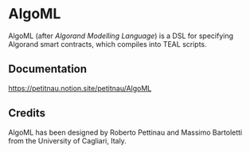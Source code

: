# AlgoML

AlgoML (after *Algorand Modelling Language*) is a DSL for specifying Algorand smart contracts, which compiles into TEAL scripts.

## Documentation

https://petitnau.notion.site/petitnau/AlgoML

## Credits

AlgoML has been designed by Roberto Pettinau and Massimo Bartoletti from the University of Cagliari, Italy.
